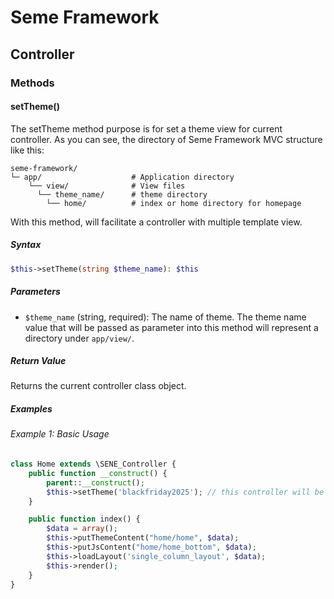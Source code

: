 <!--
Document Type: Technical Documentation
Purpose: Seme Framework Documentation
Author: Daeng Rosanda 
Date Created: 2025-02-21
Last Updated: 2025-02-21
-->
# Seme Framework
## Controller
### Methods

#### setTheme()
The setTheme method purpose is for set a theme view for current controller. As you can see, the directory of Seme Framework MVC structure like this:

```
seme-framework/
└─ app/                    # Application directory
    └── view/              # View files
      └── theme_name/      # theme directory
        └── home/          # index or home directory for homepage
```

With this method, will facilitate a controller with multiple template view.

##### Syntax
```php
$this->setTheme(string $theme_name): $this
```

##### Parameters
- `$theme_name` (string, required): The name of theme. The theme name value that will be passed as parameter into this method will represent a directory under `app/view/`.

##### Return Value
Returns the current controller class object.

##### Examples

###### Example 1: Basic Usage
```php
class Home extends \SENE_Controller {
    public function __construct() {
        parent::__construct();
        $this->setTheme('blackfriday2025'); // this controller will be loaded all views under app/view/blackfriday2025
    }

    public function index() {
        $data = array();
        $this->putThemeContent("home/home", $data);
        $this->putJsContent("home/home_bottom", $data);
        $this->loadLayout('single_column_layout', $data);
        $this->render();
    }
}
```
